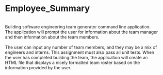 # Employee_Summary
<br>
Building software engineering team generator command line application. The application will prompt the user for information about the team manager and then information about the team members. 
<br>
<br>
The user can input any number of team members, and they may be a mix of engineers and interns. This assignment must also pass all unit tests. When the user has completed building the team, the application will create an HTML file that displays a nicely formatted team roster based on the information provided by the user.
<br>
